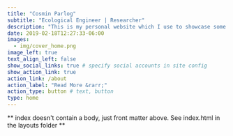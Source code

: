 ```yaml
---
title: "Cosmin Parlog"
subtitle: "Ecological Engineer | Researcher"
description: "This is my personal website which I use to showcase some of my finished projects and where I share my learning journey into various STEM topics and skills"
date: 2019-02-18T12:27:33-06:00
images:
  - img/cover_home.png
image_left: true
text_align_left: false
show_social_links: true # specify social accounts in site config
show_action_link: true
action_link: /about
action_label: "Read More &rarr;"
action_type: button # text, button
type: home
---
```


** index doesn't contain a body, just front matter above.
See index.html in the layouts folder **

